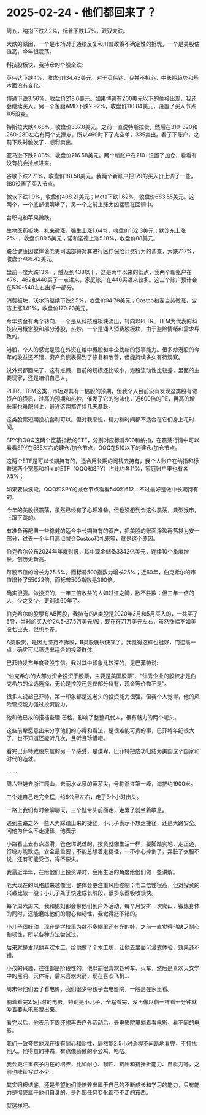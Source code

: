 # 2025-02-24 - 他们都回来了？

周五，纳指下跌2.2%，标普下跌1.7%，双双大跌。

大跌的原因，一个是市场对于通胀反复和川普政策不确定性的担忧，一个是美股估值高，今年很震荡。

科技股板块，我持仓的个股全跌:

英伟达下跌4%，收盘价134.43美元。对于英伟达，我并不担心，中长期趋势和基本面没有变化。

博通下跌3.56%，收盘价218.6美元。如果博通有200美元以下的价格出现，我还会继续买入。另一个备胎AMD下跌2.92%，收盘价110.84美元，设置了买入节点105没变。

特斯拉大跌4.68%，收盘价337.8美元。之前一直说特斯拉贵，然后在310-320和260-280左右有两个支撑点，所以460时下了点空单，335卖出。看了下账户，之前下跌时触发了，顺利卖出。

亚马逊下跌2.83%，收盘价216.58美元。两个新账户在210+设置了加仓，看看有没有机会捡点进来。

谷歌下跌2.71%，收盘价181.58美元。我两个新账户把179的买入价上调了一些，180设置了买入节点。

微软下跌1.9%，收盘价408.21美元；Meta下跌1.62%，收盘价683.55美元。这两个，一个底部很清晰了，另一个之前上涨太凶猛现在回调中。

台积电和苹果微跌。

生物医药板块，礼来微涨，强生上涨1.64%，收盘价162.3美元；默沙东上涨2%+，收盘价89.5美元；诺和诺德上涨5.18%，收盘价88美元。

联合健康因媒体说老美司法部将对其进行医疗保险计费行为的调查，大跌7.17%，收盘价466.42美元。

盘前一度大跌13%+，触及到438以下，这是两年以来的低点，我两个新账户在476、462和440买了一点进来，家庭账户在440买进来较多。这三个账户预计会在530-540左右出掉一部分。

消费板块，沃尔玛继续下跌2.5%，收盘价94.78美元；Costco和麦当劳微涨，宝洁上涨1.81%，收盘价170.23美元。

今年资金有两个转向，一个是从科技股板块流出，转向以PLTR、TEM为代表的科技应用概念股和部分港股，热炒。一个是涌入消费股板块，由于避险情绪和需求导致的。

港股，个人的感觉是现在外资在给中概股和中企找新的叙事能力。很多炒港股的今年的收益还不错，资产负债表得到了修复和改善，但能持续多久有待观察。

说外资都回来了，这有点假，目前的规模还比较小，港股流动性比较差，里面的主要玩家，还是咱们自己人。

PLTR、TEM这类，市场对其有十倍股的预期，但我个人目前没有发现这类股有做资产的资质，过高的预期和热炒，催发了它的泡沫化，近600倍的PE，再高的增长率也难配得上，最近这两都连续几天暴跌。

这类股票短期投机套利可以。但对我来说，精力和时间都不适合在它们身上花时间。

SPY和QQQ这两个宽基指数的ETF，分别对应标普500和纳指，在震荡行情中可以看看SPY在585左右的建仓/加仓节点，QQQ在510以下的建仓/加仓节点。

这两个ETF是可以长期持有的，适合用长期的闲钱去持有，我个人账户在纳指和标普这两个宽基和相关的ETF（QQQ和SPY）占比约各11%，家庭账户里也有各7.5%；

如果要做波段，QQQ和SPY的减仓节点看看540和612，不过最好是做中长期持有的。

今年的美股很震荡，虽然已经有了心理准备，但也没想到会这么震荡，典型猴市，上蹿下跳的。

有准备再配置一些稳健的适合中长期持有的资产，把美股的账面浮盈再落袋为安一部分，过去一个半月高点减仓Costco和礼来等，就是这个原因。

伯克希尔公布2024年年度财报，其中现金储备3342亿美元，连续10个季度增长，创历史新高。

每股市值的增长为25.5%，而标普500指数为增长25%；近60年，伯克希尔的市值增长了55022倍，而标普500指数是390倍。

确实很强。做投资的，一年三倍收益的人如过江之鲫，数不胜数；但三年一倍的人，少之又少，更别说60年了。

伯克希尔的股票有AB两股，我持有的A类股是2020年3月和5月买入的，一共买了5股，当时的买入价24.5-27.5万美元/股，现在在71万美元左右，虽然涨幅不如美股七巨头，但也不差。

A类股贵，是因为坚持不拆股，B类股就很便宜了。我觉得这样也挺好，门槛高一点，确实可以筛选出适合的投资群体。

巴菲特发布年度致股东信。我对其中印象比较深的，是巴菲特说:

“伯克希尔的大部分资金投资于股票，主要是美国股票”、“优秀企业的股权才是伯克希尔的优选选择，无论是控股还是仅部分持有，现金等价物不是”。

很多人说起巴菲特，第一印象都是这老头的投资能力很强。但我个人觉得，他的风险管控能力强过投资能力。

他和他已故的搭档查理·芒格，影响了整整几代人，很有魅力的两个老头。

这些前辈愿意出来分享他们的心得和看法，是很难能可贵的事，巴菲特年纪很大了，也不知道还能听几次，且听且珍惜吧。

看完巴菲特致股东信的另一个感受，是谦卑。巴菲特把成功归结为美国这个国家和时代的造就。

… …

周六带娃去浙江爬山，去丽水龙泉的黄茅尖，号称浙江第一峰，海拔约1900米。

三个娃自己走完全程，约6公里左右，走了3个小时出头。

一路上我们有时会聊聊天，三个娃带头前面走，走累了就坐着歇息。

遇到主路之外一些人为踩踏出来的捷径，小儿子表示不想走捷径，还是大路安全。问他为什么不走捷径，他表示:

小路看上去有点湿滑，爸爸你说过的，投资就像生活一样，要脚踏实地，走正道，行稳方能致远，安全最重要；不能总想着走捷径，一不小心摔倒了，弄脏了衣服不说，还有可能受伤，得不偿失。

我最近半年，在给他们上投资课时，会用生活的角度给他们做一些讲解。

老大现在的风格越来越像我，整体会更注重风险控制；老二悟性很高，但对投资的兴趣比较一般；小儿子处于快速成长阶段，很多东西吸收很快。

每个周六周末，我和媳妇都会带他们到户外活动，每个月安排一次爬山，锻炼身体的同时，还能磨练他们的耐心和韧性，我觉得挺不错的。

小儿子很好动，现在是学校里为数不多眼里还有光的娃，之前一直觉得他缺乏耐心和韧性，所以各种方法尝试过。

后来就是发现他喜欢木工，给他做了个木工坊，让他去里面沉浸式体验，效果还不错。

小孩的兴趣，往往都是阶段性的，他以前很喜欢各种车、火车，然后是喜欢天文学中的黑洞、天体等，后来喜欢火箭，现在喜欢飞机…

周末带他们去了看电影，我们很少带孩子去电影院，一般是在家里看。

躺着看完2.5小时的电影，特别是小儿子，全程看完，没再像以前一样看十分钟就吵着要从电影院出来。

看完以后，他表示下周还想再去户外活动后，去电影院里躺着看电影，看不同的电影。

我们一致夸赞他现在很有耐心和耐性，居然能2.5小时全程不间断地看完，不打扰他人。他得意的神态，有点像骄傲的小公鸡，哈哈。

我会更注重孩子内在的培养，比如耐心、韧性、抗压和抗挫折能力、自驱力等，之前也陆续写过不少。

其实归根结底，还是希望他们能培养出属于自己的不断成长和学习的能力，只有能力是彻底属于他们自身的，是外部任何变化都带不走的东西。

就这样吧。